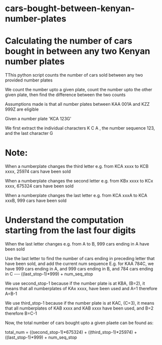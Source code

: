 # cars-bought-between-kenyan-number-plates
# Calculating the number of cars bought in between any two Kenyan number plates

TThis python script counts the number of cars sold between any two provided number plates

We count the number upto a given plate, count the number upto the other given plate, then find the difference between the two counts

Assumptions made is that all number plates between KAA 001A and KZZ 999Z are eligible

Given a number plate 'KCA 123G'

We first extract the individual characters K C A , the number sequence 123, and the last character G

# Note:
When a numberplate changes the third letter e.g. from KCA xxxx to KCB xxxx, 25974 cars have been sold

When a numberplate changes the second letter e.g. from KBx xxxx to KCx xxxx, 675324 cars have been sold

When a numberplate changes the last letter e.g. from KCA xxxA to KCA xxxB, 999 cars have been sold

# Understand the computation starting from the last four digits	
When the last letter changes e.g. from A to B, 999 cars ending in A have been sold

Use the last letter to find the number of cars ending in preceding letter that have been sold, and add the current num sequence
E.g. for KAA 784C, we have 999 cars ending in A, and 999 cars ending in B, and 784 cars ending in C --- ((last_stop-1)*999) + num_seq_stop				

We use second_stop-1 because if the number plate is at KBA, (B=2), it means that all numberplates of KAx xxxx, have been used and A=1 therefore A=B-1

We use third_stop-1 because if the number plate is at KAC, (C=3), it means that all numberplates of KAB xxxx and KAB xxxx have been used, and B=2 therefore B=C-1	

Now, the total number of cars bought upto a given plaete can be found as:

total_num = ((second_stop-1)*675324) + ((third_stop-1)*25974) + ((last_stop-1)*999) + num_seq_stop
